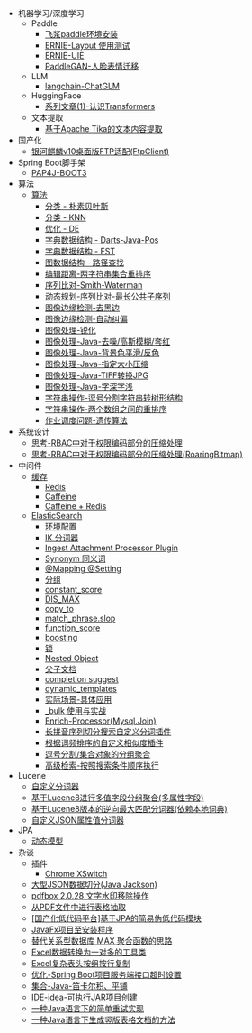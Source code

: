 * 机器学习/深度学习
    * Paddle
      * [飞浆paddle环境安装](md/other/paddle/paddle-install.md)
      * [ERNIE-Layout 使用测试](md/other/paddle/paddle-ERNIE-Layout.md)
      * [ERNIE-UIE](md/other/paddle/paddle-uie.md)
      * [PaddleGAN-人脸表情迁移](md/other/paddle/PaddleGAN-motion_driving.md)
    * LLM
      * [langchain-ChatGLM](md/other/nlp/langchain-ChatGLM.md)
    * HuggingFace
      * [系列文章(1)-认识Transformers](md/huggingface/install-check.md)
    * 文本提取
      * [基于Apache Tika的文本内容提取](md/tika/tika.md)
* 国产化
  * [银河麒麟v10桌面版FTP适配(FtpClient)](md/localization/kylin/kylin-ftp.md)
* Spring Boot脚手架
  * [PAP4J-BOOT3](md/pap4j_boot3/introduce.md)
* 算法
    * [算法](md/algorithm/algorithm.md)
        * [分类 - 朴素贝叶斯](md/algorithm/algorithm-naivebayes.md)
        * [分类 - KNN](md/algorithm/algorithm-knn.md)
        * [优化 - DE](md/algorithm/algorithm-de.md)
        * [字典数据结构 - Darts-Java-Pos](md/algorithm/algorithm-darts-java-pos.md)
        * [字典数据结构 - FST](md/algorithm/algorithm-fst.md)
        * [图数据结构 - 路径查找](md/algorithm/algorithm-graph-path-search.md)
        * [编辑距离-两字符串集合重排序](md/algorithm/algorithm-two-str-list-reorder.md)
        * [序列比对-Smith-Waterman](md/algorithm/algorithm-Smith-Waterman.md)
        * [动态规划-序列比对-最长公共子序列](md/algorithm/algorithm-LCS.md)
        * [图像边缘检测-去黑边](md/algorithm/image/remove-black-border.md)
        * [图像边缘检测-自动纠偏](md/algorithm/image/auto-correction.md)
        * [图像处理-锐化](md/algorithm/image/sharpening-prewitt-overlay.md)
        * [图像处理-Java-去噪/高斯模糊/套红](md/algorithm/image/image-denoise-gaussianBlur-red.md)
        * [图像处理-Java-背景色平滑/反色](md/algorithm/image/image-backgroundSmooth-invert.md)
        * [图像处理-Java-指定大小压缩](md/algorithm/image/image-compress-to-target-size.md)
        * [图像处理-Java-TIFF转换JPG](md/algorithm/image/image-tif-convert-jpg.md)
        * [图像处理-Java-字深字浅](md/algorithm/image/image-fontweight-deep-shallow.md)
        * [字符串操作-逗号分割字符串转树形结构](md/algorithm/algorithm-string-list-to-tree.md)
        * [字符串操作-两个数组之间的重排序](md/algorithm/algorithm-array-resort-by-other.md)
        * [作业调度问题-遗传算法](md/algorithm/genetic-algorithm-job-scheduling.md)
* 系统设计
  * [思考-RBAC中对于权限编码部分的压缩处理](md/design/permission/rethink-rbac-permission-code.md)
  * [思考-RBAC中对于权限编码部分的压缩处理(RoaringBitmap)](md/design/permission/rethink-rbac-permission-code-RoaringBitmap.md)
* 中间件
    * [缓存](md/cache/cache.md)
      * [Redis](md/cache/cache-redis.md)
      * [Caffeine](md/cache/cache-caffeine.md)
      * [Caffeine + Redis](md/cache/cache-caffeine-redis.md)
    * [ElasticSearch](md/elasticsearch/elasticsearch.md)
      * [环境配置](md/elasticsearch/env.md)
      * [IK 分词器](md/elasticsearch/ik.md)
      * [Ingest Attachment Processor Plugin](md/elasticsearch/ingest-attachment.md)
      * [Synonym 同义词](md/elasticsearch/synonym.md)
      * [@Mapping @Setting](md/elasticsearch/@Mapping_@Setting.md)
      * [分组](md/elasticsearch/group.md)
      * [constant_score](md/elasticsearch/constant_score.md)
      * [DIS_MAX](md/elasticsearch/dis_max.md)
      * [copy_to](md/elasticsearch/copy_to.md)
      * [match_phrase.slop](md/elasticsearch/match_phrase.slop.md)
      * [function_score](md/elasticsearch/function_score.md)
      * [boosting](md/elasticsearch/boosting.md)
      * [锁 ](md/elasticsearch/lock.md)
      * [Nested Object](md/elasticsearch/nested.md)
      * [父子文档](md/elasticsearch/parent_child.md)
      * [completion suggest](md/elasticsearch/completion_suggest.md)
      * [dynamic_templates](md/elasticsearch/dynamic_templates.md)
      * [实际场景-具体应用](md/elasticsearch/using_case.md)
      * [_bulk 使用与实战](md/elasticsearch/bulk.md)
      * [Enrich-Processor(Mysql.Join)](md/elasticsearch/Enrich-Processor.md)
      * [长拼音序列切分搜索自定义分词插件](md/elasticsearch/pinyin-cutting.md)
      * [根据词频排序的自定义相似度插件](md/elasticsearch/similarity-tf.md)
      * [逗号分割/集合对象的分组聚合](md/elasticsearch/group-comma-nested.md)
      * [高级检索-按照搜索条件顺序执行](md/elasticsearch/high-query-by-condition-order.md)
* Lucene
    * [自定义分词器](md/lucene/combined-analyzer.md)
    * [基于Lucene8进行多值字段分组聚合(多属性字段)](md/lucene/multi-value-field-group-aggregation.md)
    * [基于Lucene8版本的逆向最大匹配分词器(依赖本地词典)](md/lucene/backward-maximum-matching-analyzer.md)
    * [自定义JSON属性值分词器](md/lucene/json-analyzer.md)
* JPA
    * [动态模型](md/jpa/Hibernate-dynamic-model.md)
* 杂谈
    * 插件
      * [Chrome XSwitch](md/other/chrome-XSwitch-plugin.md)
    * [大型JSON数据切分(Java Jackson)](md/other/big-json-split-in-limited-memory.md)
    * [pdfbox 2.0.28 文字水印移除操作](md/other/pdfbox/remove-text-watermark-pdfbox.md)
    * [从PDF文件中进行表格抽取](md/other/pdfbox/extracte-table-from-file.md)
    * [[国产化低代码平台]基于JPA的简易伪低代码模块](md/other/pap4j-jpa-lowcode.md)
    * [JavaFx项目至安装程序](md/other/sb-project-to-install-program.md)
    * [替代关系型数据库 MAX 聚合函数的思路](md/database/select-max-function-optimize.md)
    * [Excel数据转换为一对多的工具类](md/other/excel/extract-excel-to-multi-object.md)
    * [Excel复杂表头按组按行复制](md/other/excel/excel-copy-template-group.md)
    * [优化-Spring Boot项目服务端接口超时设置](md/other/sb-api-timeout-setting.md)
    * [集合-Java-笛卡尔积、平铺](md/collection/collection-descartes-flat.md)
    * [IDE-idea-可执行JAR项目创建](md/other/idea-exec-jar-no-maven.md)
    * [一种Java语言下的简单重试实现](md/other/simple-retry-impl-in-java.md)
    * [一种Java语言下生成竖版表格文档的方法](md/other/doc/gene-doc-in-direction-tableCell.md)

